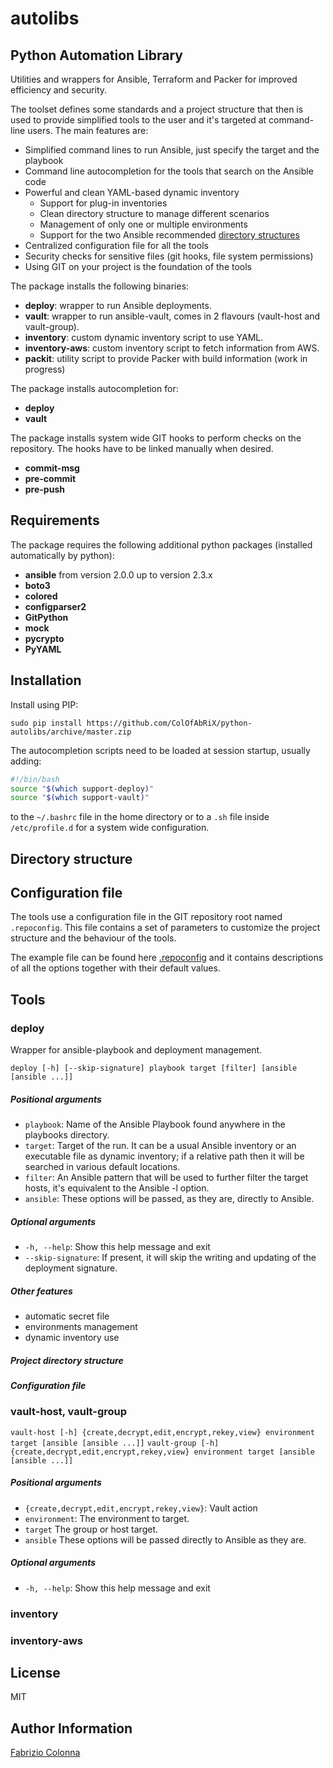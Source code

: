 # autolibs

## Python Automation Library

Utilities and wrappers for Ansible, Terraform and Packer for improved efficiency and security.

The toolset defines some standards and a project structure that then is used to provide simplified tools to the user and it's targeted at command-line users. The main features are:

- Simplified command lines to run Ansible, just specify the target and the playbook
- Command line autocompletion for the tools that search on the Ansible code
- Powerful and clean YAML-based dynamic inventory
  - Support for plug-in inventories
  - Clean directory structure to manage different scenarios
  - Management of only one or multiple environments
  - Support for the two Ansible recommended [directory structures][1]
- Centralized configuration file for all the tools
- Security checks for sensitive files (git hooks, file system permissions)
- Using GIT on your project is the foundation of the tools

The package installs the following binaries:

- **deploy**: wrapper to run Ansible deployments.
- **vault**: wrapper to run ansible-vault, comes in 2 flavours (vault-host and vault-group).
- **inventory**: custom dynamic inventory script to use YAML.
- **inventory-aws**: custom inventory script to fetch information from AWS.
- **packit**: utility script to provide Packer with build information (work in progress)

The package installs autocompletion for:

- **deploy**
- **vault**

The package installs system wide GIT hooks to perform checks on the repository. The hooks have to be linked manually when desired.

- **commit-msg**
- **pre-commit**
- **pre-push**

[1]: https://docs.ansible.com/ansible/latest/user_guide/playbooks_best_practices.html#directory-layout

## Requirements

The package requires the following additional python packages (installed automatically by python):

- **ansible** from version 2.0.0 up to version 2.3.x
- **boto3**
- **colored**
- **configparser2**
- **GitPython**
- **mock**
- **pycrypto**
- **PyYAML**

## Installation

Install using PIP:

```
sudo pip install https://github.com/ColOfAbRiX/python-autolibs/archive/master.zip
```

The autocompletion scripts need to be loaded at session startup, usually adding:

```BASH
#!/bin/bash
source "$(which support-deploy)"
source "$(which support-vault)"
```

to the `~/.bashrc` file in the home directory or to a `.sh` file inside `/etc/profile.d` for a system wide configuration.

## Directory structure

## Configuration file

The tools use a configuration file in the GIT repository root named `.repoconfig`. This file contains a set of parameters to customize the project structure and the behaviour of the tools.

The example file can be found here [.repoconfig](repoconfig-example) and it contains descriptions of all the options together with their default values.

## Tools

### deploy

Wrapper for ansible-playbook and deployment management.

`deploy [-h] [--skip-signature] playbook target [filter] [ansible [ansible ...]]`

##### Positional arguments

- `playbook`: Name of the Ansible Playbook found anywhere in the playbooks directory.
- `target`: Target of the run. It can be a usual Ansible inventory or an executable file as dynamic inventory; if a relative path then it will be searched in various default locations.
- `filter`: An Ansible pattern that will be used to further filter the target hosts, it's equivalent to the Ansible -l option.
- `ansible`: These options will be passed, as they are, directly to Ansible.

##### Optional arguments

- `-h, --help`: Show this help message and exit
- `--skip-signature`: If present, it will skip the writing and updating of the deployment signature.

##### Other features

- automatic secret file
- environments management
- dynamic inventory use

##### Project directory structure

##### Configuration file

### vault-host, vault-group

`vault-host [-h] {create,decrypt,edit,encrypt,rekey,view} environment target [ansible [ansible ...]]`
`vault-group [-h] {create,decrypt,edit,encrypt,rekey,view} environment target [ansible [ansible ...]]`

##### Positional arguments

- `{create,decrypt,edit,encrypt,rekey,view}`: Vault action
- `environment`: The environment to target.
- `target` The group or host target.
- `ansible` These options will be passed directly to Ansible as they are.

##### Optional arguments

- `-h, --help`: Show this help message and exit

### inventory

### inventory-aws

## License

MIT

## Author Information

[Fabrizio Colonna](mailto:colofabrix@tin.it)
